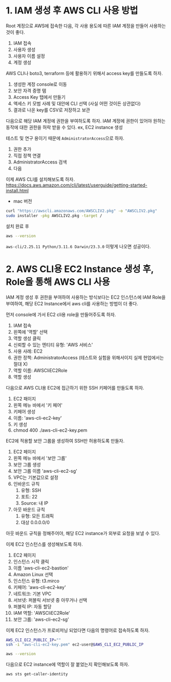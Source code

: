 # 1. IAM 생성 후 AWS CLI 사용 방법
Root 계정으로 AWS에 접속한 다음, 각 사용 용도에 따른 IAM 계정을 만들어 사용하는 것이 좋다.

1. IAM 접속
2. 사용자 생성
3. 사용자 이름 설정
4. 계정 생성

AWS CLI나 boto3, terraform 등에 활용하기 위해서 access key를 만들도록 하자.

1. 생성한 계정 console로 이동
2. 보안 자격 증명 탬
3. Access Key 탭에서 만들기
4. 액세스 키 모범 사례 및 대안에 CLI 선택 (사실 어떤 것이든 상관없다)
5. 결과로 나온 key를 CSV로 저장하고 보관

다음으로 해당 IAM 계정에 권한을 부여하도록 하자. IAM 계정에 권한이 있어야 원하는 동작에 대한 권한을 허락 받을 수 있다. ex, EC2 instance 생성

테스트 및 연구 용이기 때문에 `AdministratorAccess`으로 하자.

1. 권한 추가
2. 직접 정책 연결
3. AdministratorAccess 검색
4. 다음

이제 AWS CLI를 설치해보도록 하자.
https://docs.aws.amazon.com/cli/latest/userguide/getting-started-install.html

- mac 버전
```sh
curl "https://awscli.amazonaws.com/AWSCLIV2.pkg" -o "AWSCLIV2.pkg"
sudo installer -pkg AWSCLIV2.pkg -target /
```

설치 완료 후

```sh
aws --version
```
`aws-cli/2.25.11 Python/3.11.6 Darwin/23.3.0` 이렇게 나오면 성공이다.

# 2. AWS CLI용 EC2 Instance 생성 후, Role을 통해 AWS CLI 사용
IAM 계정 생성 후 권한을 부여하여 사용하는 방식보다는 EC2 인스턴스에 IAM Role을 부여하여, 해당 EC2 Instance에서 aws cli를 사용하는 방법이 더 좋다.

먼저 console에 가서 EC2 cli용 role을 만들어주도록 하자.
1. IAM 접속
2. 왼쪽에 '역할' 선택
3. 역할 생성 클릭
4. 신뢰할 수 있는 엔티티 유형: 'AWS 서비스'
5. 사용 사례: EC2
6. 권한 정책: AdministratorAccess (테스트와 실험을 위해서이지 실제 현업에서는 절대 X)
7. 역할 이름: AWSCliEC2Role
8. 역할 생성

다음으로 AWS CLI용 EC2에 접근하기 위한 SSH 키페어를 만들도록 하자.
1. EC2 패이지
2. 왼쪽 메뉴 바에서 '키 페어'
3. 키페어 생성
4. 이름: 'aws-cli-ec2-key'
5. 키 생성
6. chmod 400 ./aws-cli-ec2-key.pem

EC2에 적용할 보안 그룹을 생성하여 SSH만 허용하도록 만들자.
1. EC2 페이지
2. 왼쪽 메뉴 바에서 '보안 그룹'
3. 보안 그룹 생성
4. 보안 그룹 이름 'aws-cli-ec2-sg'
5. VPC는 기본값으로 설정
6. 인바운드 규칙
    1. 유형: SSH
    2. 포트: 22
    3. Source: 내 IP
7. 아웃 바운드 규칙
    1. 유형: 모든 트래픽
    2. 대상 0.0.0.0/0

아웃 바운드 규칙을 정해주어야, 해당 EC2 instance가 외부로 요청을 보낼 수 있다.


이제 EC2 인스턴스를 생성해보도록 하자.
1. EC2 페이지
2. 인스턴스 시작 클릭
3. 이름 'aws-cli-ec2-bastion'
4. Amazon Linux 선택
5. 인스턴스 유형: t3.mirco
6. 키페어: 'aws-cli-ec2-key'
7. 네트워크: 기본 VPC
8. 서브넷: 퍼블릭 서브넷 중 아무거나 선택
9. 퍼블릭 IP: 자동 할당
10. IAM 역할: 'AWSCliEC2Role'
11. 보안 그룹: 'aws-cli-ec2-sg'

이제 EC2 인스턴스가 프로비저닝 되었다면 다음의 명령어로 접속하도록 하자.

```sh
AWS_CLI_EC2_PUBLIC_IP=""
ssh -i "aws-cli-ec2-key.pem" ec2-user@$AWS_CLI_EC2_PUBLIC_IP

aws --version
```

다음으로 EC2 instance에 역할이 잘 붙었는지 확인해보도록 하자.
```sh
aws sts get-caller-identity
```